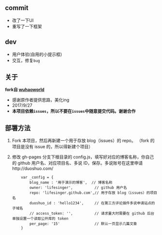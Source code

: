 ## commit
- 改了一下UI
- 重写了一下框架

## dev
- 用户体验(自用的小提示框)
- 交互，修复`bug`

## 关于

**fork自 [wuhaoworld](https://github.com/wuhaoworld)**
- 感谢原作者提供思路，美化ing
- 2017/9/27
- **本项目依赖`issues`，所以不要在`issues`中随意提交代码。谢谢合作**

## 部署方法

 1. Fork 本项目，然后再新建一个用于存放 blog（issues）的 repo。 （fork 的项目是没有 issue 的，所以得新建个项目）

 2. 修改 gh-pages 分支下根目录的 config.js，填写好对应的博客名称，你自己的 github 用户名、对应项目名、多说 ID，保存。多说账号在这里申请http://duoshuo.com/


            var _config = {
                blog_name : '用于演示的博客',  // 博客名称
                owner: 'lifesinger',          // github 用户名
                repo: 'lifesinger.github.com',// 用于存放 blog（issues）的项目名
                duoshuo_id : 'hello1234',     // 在第三方评论插件多说申请站点的子域名
                // access_token: '',          // 请求量大时需要在 github 后台单独设置一个读取公开库的 token
                per_page: '15'                // 默认一页显示几篇文章
            }
